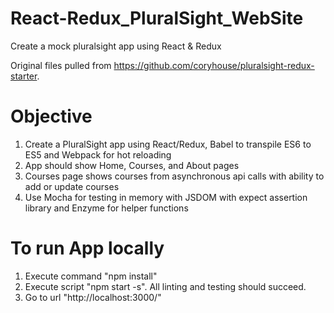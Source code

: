# React-Redux_PluralSight_WebSite
Create a mock pluralsight app using React &amp; Redux

Original files pulled from https://github.com/coryhouse/pluralsight-redux-starter.

# Objective
1. Create a PluralSight app using React/Redux, Babel to transpile ES6 to ES5 and Webpack for hot reloading
2. App should show Home, Courses, and About pages
3. Courses page shows courses from asynchronous api calls with ability to add or update courses
4. Use Mocha for testing in memory with JSDOM with expect assertion library and Enzyme for helper functions

# To run App locally
1. Execute command "npm install"
2. Execute script "npm start -s". All linting and testing should succeed.
3. Go to url "http://localhost:3000/"
